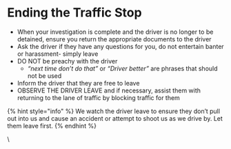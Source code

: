 # Ending the Traffic Stop

* When your investigation is complete and the driver is no longer to be detained, ensure you return the appropriate documents to the driver
* Ask the driver if they have any questions for you, do not entertain banter or harassment- simply leave
* DO NOT be preachy with the driver
  * _“next time don’t do that”_ or _“Driver better”_ are phrases that should not be used
* Inform the driver that they are free to leave
* OBSERVE THE DRIVER LEAVE and if necessary, assist them with returning to the lane of traffic by blocking traffic for them

{% hint style="info" %}
We watch the driver leave to ensure they don’t pull out into us and cause an accident or attempt to shoot us as we drive by. Let them leave first.
{% endhint %}

\
